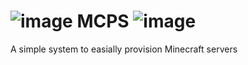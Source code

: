 # ![image](https://github.com/user-attachments/assets/103441a7-3c72-4b1f-a321-fd4b82cc5d71) MCPS ![image](https://github.com/user-attachments/assets/103441a7-3c72-4b1f-a321-fd4b82cc5d71)

A simple system to easially provision Minecraft servers
